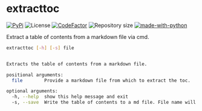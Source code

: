# extracttoc

[![PyPi](https://img.shields.io/pypi/v/extracttoc?color=blue&style=plastic)](https://pypi.org/project/extracttoc/)
![License](https://img.shields.io/pypi/l/extracttoc?style=plastic)
[![CodeFactor](https://www.codefactor.io/repository/github/cribbersix/markdown-toc-extract/badge?style=plastic)](https://www.codefactor.io/repository/github/cribbersix/markdown-toc-extract)
![Repository size](https://img.shields.io/github/repo-size/Cribbersix/markdown-toc-extract?style=plastic)
[![made-with-python](https://img.shields.io/badge/Made%20with-Python-1f425f.svg?style=plastic)](https://www.python.org/)


Extract a table of contents from a markdown file via cmd.


```sh
extracttoc [-h] [-s] file


Extracts the table of contents from a markdown file.

positional arguments:
  file        Provide a markdown file from which to extract the toc.

optional arguments:
  -h, --help  show this help message and exit
  -s, --save  Write the table of contents to a md file. File name will be: {input-file-name}-toc.md
```


